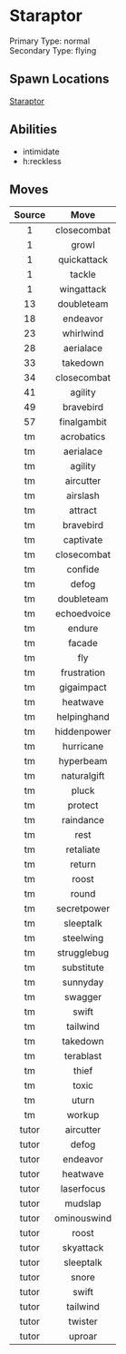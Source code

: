 # Staraptor  
Primary Type: normal  
Secondary Type: flying  
  
## Spawn Locations  
[Staraptor](/data/spawn_presets/staraptor.md)  
  
## Abilities  
  * intimidate
  * h:reckless
  
  
## Moves  
  
| Source | Move |  
|:---:|:---:|  
| 1 | closecombat |  
| 1 | growl |  
| 1 | quickattack |  
| 1 | tackle |  
| 1 | wingattack |  
| 13 | doubleteam |  
| 18 | endeavor |  
| 23 | whirlwind |  
| 28 | aerialace |  
| 33 | takedown |  
| 34 | closecombat |  
| 41 | agility |  
| 49 | bravebird |  
| 57 | finalgambit |  
| tm | acrobatics |  
| tm | aerialace |  
| tm | agility |  
| tm | aircutter |  
| tm | airslash |  
| tm | attract |  
| tm | bravebird |  
| tm | captivate |  
| tm | closecombat |  
| tm | confide |  
| tm | defog |  
| tm | doubleteam |  
| tm | echoedvoice |  
| tm | endure |  
| tm | facade |  
| tm | fly |  
| tm | frustration |  
| tm | gigaimpact |  
| tm | heatwave |  
| tm | helpinghand |  
| tm | hiddenpower |  
| tm | hurricane |  
| tm | hyperbeam |  
| tm | naturalgift |  
| tm | pluck |  
| tm | protect |  
| tm | raindance |  
| tm | rest |  
| tm | retaliate |  
| tm | return |  
| tm | roost |  
| tm | round |  
| tm | secretpower |  
| tm | sleeptalk |  
| tm | steelwing |  
| tm | strugglebug |  
| tm | substitute |  
| tm | sunnyday |  
| tm | swagger |  
| tm | swift |  
| tm | tailwind |  
| tm | takedown |  
| tm | terablast |  
| tm | thief |  
| tm | toxic |  
| tm | uturn |  
| tm | workup |  
| tutor | aircutter |  
| tutor | defog |  
| tutor | endeavor |  
| tutor | heatwave |  
| tutor | laserfocus |  
| tutor | mudslap |  
| tutor | ominouswind |  
| tutor | roost |  
| tutor | skyattack |  
| tutor | sleeptalk |  
| tutor | snore |  
| tutor | swift |  
| tutor | tailwind |  
| tutor | twister |  
| tutor | uproar |  
  
